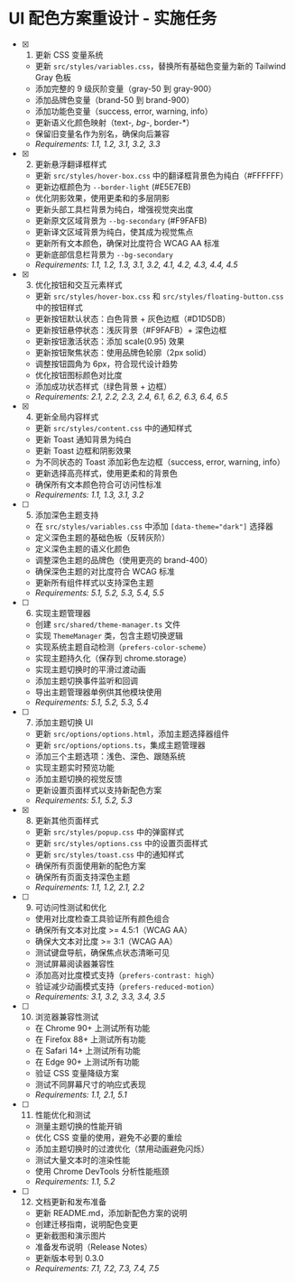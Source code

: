 # UI 配色方案重设计 - 实施任务

- [x] 1. 更新 CSS 变量系统
  - 更新 `src/styles/variables.css`，替换所有基础色变量为新的 Tailwind Gray 色板
  - 添加完整的 9 级灰阶变量（gray-50 到 gray-900）
  - 添加品牌色变量（brand-50 到 brand-900）
  - 添加功能色变量（success, error, warning, info）
  - 更新语义化颜色映射（text-_, bg-_, border-\*）
  - 保留旧变量名作为别名，确保向后兼容
  - _Requirements: 1.1, 1.2, 3.1, 3.2, 3.3_

- [x] 2. 更新悬浮翻译框样式
  - 更新 `src/styles/hover-box.css` 中的翻译框背景色为纯白（#FFFFFF）
  - 更新边框颜色为 `--border-light` (#E5E7EB)
  - 优化阴影效果，使用更柔和的多层阴影
  - 更新头部工具栏背景为纯白，增强视觉突出度
  - 更新原文区域背景为 `--bg-secondary` (#F9FAFB)
  - 更新译文区域背景为纯白，使其成为视觉焦点
  - 更新所有文本颜色，确保对比度符合 WCAG AA 标准
  - 更新底部信息栏背景为 `--bg-secondary`
  - _Requirements: 1.1, 1.2, 1.3, 3.1, 3.2, 4.1, 4.2, 4.3, 4.4, 4.5_

- [x] 3. 优化按钮和交互元素样式
  - 更新 `src/styles/hover-box.css` 和 `src/styles/floating-button.css` 中的按钮样式
  - 更新按钮默认状态：白色背景 + 灰色边框（#D1D5DB）
  - 更新按钮悬停状态：浅灰背景（#F9FAFB）+ 深色边框
  - 更新按钮激活状态：添加 scale(0.95) 效果
  - 更新按钮聚焦状态：使用品牌色轮廓（2px solid）
  - 调整按钮圆角为 6px，符合现代设计趋势
  - 优化按钮图标颜色对比度
  - 添加成功状态样式（绿色背景 + 边框）
  - _Requirements: 2.1, 2.2, 2.3, 2.4, 6.1, 6.2, 6.3, 6.4, 6.5_

- [x] 4. 更新全局内容样式
  - 更新 `src/styles/content.css` 中的通知样式
  - 更新 Toast 通知背景为纯白
  - 更新 Toast 边框和阴影效果
  - 为不同状态的 Toast 添加彩色左边框（success, error, warning, info）
  - 更新选择高亮样式，使用更柔和的背景色
  - 确保所有文本颜色符合可访问性标准
  - _Requirements: 1.1, 1.3, 3.1, 3.2_

- [ ] 5. 添加深色主题支持
  - 在 `src/styles/variables.css` 中添加 `[data-theme="dark"]` 选择器
  - 定义深色主题的基础色板（反转灰阶）
  - 定义深色主题的语义化颜色
  - 调整深色主题的品牌色（使用更亮的 brand-400）
  - 确保深色主题的对比度符合 WCAG 标准
  - 更新所有组件样式以支持深色主题
  - _Requirements: 5.1, 5.2, 5.3, 5.4, 5.5_

- [ ] 6. 实现主题管理器
  - 创建 `src/shared/theme-manager.ts` 文件
  - 实现 `ThemeManager` 类，包含主题切换逻辑
  - 实现系统主题自动检测（`prefers-color-scheme`）
  - 实现主题持久化（保存到 chrome.storage）
  - 实现主题切换时的平滑过渡动画
  - 添加主题切换事件监听和回调
  - 导出主题管理器单例供其他模块使用
  - _Requirements: 5.1, 5.2, 5.3, 5.4_

- [ ] 7. 添加主题切换 UI
  - 更新 `src/options/options.html`，添加主题选择器组件
  - 更新 `src/options/options.ts`，集成主题管理器
  - 添加三个主题选项：浅色、深色、跟随系统
  - 实现主题实时预览功能
  - 添加主题切换的视觉反馈
  - 更新设置页面样式以支持新配色方案
  - _Requirements: 5.1, 5.2, 5.3_

- [x] 8. 更新其他页面样式
  - 更新 `src/styles/popup.css` 中的弹窗样式
  - 更新 `src/styles/options.css` 中的设置页面样式
  - 更新 `src/styles/toast.css` 中的通知样式
  - 确保所有页面使用新的配色方案
  - 确保所有页面支持深色主题
  - _Requirements: 1.1, 1.2, 2.1, 2.2_

- [ ] 9. 可访问性测试和优化
  - 使用对比度检查工具验证所有颜色组合
  - 确保所有文本对比度 >= 4.5:1（WCAG AA）
  - 确保大文本对比度 >= 3:1（WCAG AA）
  - 测试键盘导航，确保焦点状态清晰可见
  - 测试屏幕阅读器兼容性
  - 添加高对比度模式支持（`prefers-contrast: high`）
  - 验证减少动画模式支持（`prefers-reduced-motion`）
  - _Requirements: 3.1, 3.2, 3.3, 3.4, 3.5_

- [ ] 10. 浏览器兼容性测试
  - 在 Chrome 90+ 上测试所有功能
  - 在 Firefox 88+ 上测试所有功能
  - 在 Safari 14+ 上测试所有功能
  - 在 Edge 90+ 上测试所有功能
  - 验证 CSS 变量降级方案
  - 测试不同屏幕尺寸的响应式表现
  - _Requirements: 1.1, 2.1, 5.1_

- [ ] 11. 性能优化和测试
  - 测量主题切换的性能开销
  - 优化 CSS 变量的使用，避免不必要的重绘
  - 添加主题切换时的过渡优化（禁用动画避免闪烁）
  - 测试大量文本时的渲染性能
  - 使用 Chrome DevTools 分析性能瓶颈
  - _Requirements: 1.1, 5.2_

- [ ] 12. 文档更新和发布准备
  - 更新 README.md，添加新配色方案的说明
  - 创建迁移指南，说明配色变更
  - 更新截图和演示图片
  - 准备发布说明（Release Notes）
  - 更新版本号到 0.3.0
  - _Requirements: 7.1, 7.2, 7.3, 7.4, 7.5_

